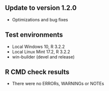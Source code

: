 ## Update to version 1.2.0
* Optimizations and bug fixes

## Test environments
* Local Windows 10, R 3.2.2
* Local Linux Mint 17.2, R 3.2.2
* win-builder (devel and release)

## R CMD check results
* There were no ERRORs, WARNINGs or NOTEs
